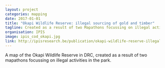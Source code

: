 ```yaml
---
layout: project
categories: mapping
date: 2017-01-01
title: "Okapi Wildlife Reserve: illegal sourcing of gold and timber"
tagline: Created as a result of two Mapathons focussing on illegal activities in the park.
organisation: IPIS
image: ipis_cod_okapi.jpg
link: http://ipisresearch.be/publication/okapi-wildlife-reserve-illegal-sourcing-gold-timber/
---
```

A map of the Okapi Wildlife Reserve in DRC, created as a result of two mapathons focussing on illegal activities in the park.